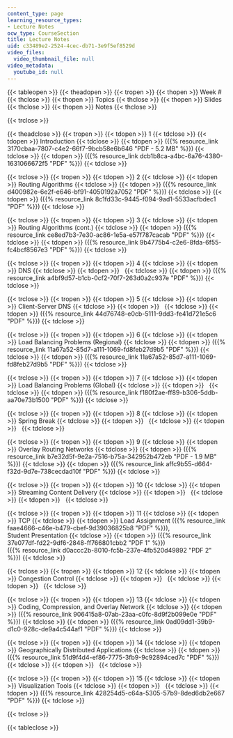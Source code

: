 ```yaml
---
content_type: page
learning_resource_types:
- Lecture Notes
ocw_type: CourseSection
title: Lecture Notes
uid: c33489e2-2524-4cec-db71-3e9f5ef8529d
video_files:
  video_thumbnail_file: null
video_metadata:
  youtube_id: null
---
```


{{< tableopen >}}
{{< theadopen >}}
{{< tropen >}}
{{< thopen >}}
Week #
{{< thclose >}}
{{< thopen >}}
Topics
{{< thclose >}}
{{< thopen >}}
Slides
{{< thclose >}}
{{< thopen >}}
Notes
{{< thclose >}}

{{< trclose >}}

{{< theadclose >}}
{{< tropen >}}
{{< tdopen >}}
1
{{< tdclose >}}
{{< tdopen >}}
Introduction
{{< tdclose >}}
{{< tdopen >}}
({{% resource_link 3170cbaa-7807-c4e2-66f7-9bcb58e6b646 "PDF - 5.2 MB" %}})
{{< tdclose >}}
{{< tdopen >}}
({{% resource_link dcb1b8ca-a4bc-6a76-4380-1631066672f5 "PDF" %}})
{{< tdclose >}}

{{< trclose >}}
{{< tropen >}}
{{< tdopen >}}
2
{{< tdclose >}}
{{< tdopen >}}
Routing Algorithms
{{< tdclose >}}
{{< tdopen >}}
({{% resource_link d400982e-6e2f-e646-bf91-4050192a7052 "PDF" %}})
{{< tdclose >}}
{{< tdopen >}}
({{% resource_link 8c1fd33c-9445-f094-9ad1-5533acfbdec1 "PDF" %}})
{{< tdclose >}}

{{< trclose >}}
{{< tropen >}}
{{< tdopen >}}
3
{{< tdclose >}}
{{< tdopen >}}
Routing Algorithms (cont.)
{{< tdclose >}}
{{< tdopen >}}
({{% resource_link ce8ed7b3-7e30-ac86-1e5a-e57f787cacab "PDF" %}})
{{< tdclose >}}
{{< tdopen >}}
({{% resource_link 9b4775b4-c2e6-8fda-6f55-fc4bcf8567e3 "PDF" %}})
{{< tdclose >}}

{{< trclose >}}
{{< tropen >}}
{{< tdopen >}}
4
{{< tdclose >}}
{{< tdopen >}}
DNS
{{< tdclose >}}
{{< tdopen >}}
 
{{< tdclose >}}
{{< tdopen >}}
({{% resource_link a4bf9d57-b1cb-0cf2-70f7-263d0a2c937e "PDF" %}})
{{< tdclose >}}

{{< trclose >}}
{{< tropen >}}
{{< tdopen >}}
5
{{< tdclose >}}
{{< tdopen >}}
Client-Server DNS
{{< tdclose >}}
{{< tdopen >}}
 
{{< tdclose >}}
{{< tdopen >}}
({{% resource_link 44d76748-e0cb-5111-9dd3-fe41d721e5c6 "PDF" %}})
{{< tdclose >}}

{{< trclose >}}
{{< tropen >}}
{{< tdopen >}}
6
{{< tdclose >}}
{{< tdopen >}}
Load Balancing Problems (Regional)
{{< tdclose >}}
{{< tdopen >}}
({{% resource_link 11a67a52-85d7-a111-1069-fd8feb27d9b5 "PDF" %}})
{{< tdclose >}}
{{< tdopen >}}
({{% resource_link 11a67a52-85d7-a111-1069-fd8feb27d9b5 "PDF" %}})
{{< tdclose >}}

{{< trclose >}}
{{< tropen >}}
{{< tdopen >}}
7
{{< tdclose >}}
{{< tdopen >}}
Load Balancing Problems (Global)
{{< tdclose >}}
{{< tdopen >}}
 
{{< tdclose >}}
{{< tdopen >}}
({{% resource_link f180f2ae-ff89-b306-5ddb-aa70e73b1500 "PDF" %}})
{{< tdclose >}}

{{< trclose >}}
{{< tropen >}}
{{< tdopen >}}
8
{{< tdclose >}}
{{< tdopen >}}
Spring Break
{{< tdclose >}}
{{< tdopen >}}
 
{{< tdclose >}}
{{< tdopen >}}
 
{{< tdclose >}}

{{< trclose >}}
{{< tropen >}}
{{< tdopen >}}
9
{{< tdclose >}}
{{< tdopen >}}
Overlay Routing Networks
{{< tdclose >}}
{{< tdopen >}}
({{% resource_link b7e32d5f-9e2a-7516-b75a-342952b472eb "PDF - 1.9 MB" %}})
{{< tdclose >}}
{{< tdopen >}}
({{% resource_link affc9b55-d664-f32d-9d7e-738cecdad10f "PDF" %}})
{{< tdclose >}}

{{< trclose >}}
{{< tropen >}}
{{< tdopen >}}
10
{{< tdclose >}}
{{< tdopen >}}
Streaming Content Delivery
{{< tdclose >}}
{{< tdopen >}}
 
{{< tdclose >}}
{{< tdopen >}}
 
{{< tdclose >}}

{{< trclose >}}
{{< tropen >}}
{{< tdopen >}}
11
{{< tdclose >}}
{{< tdopen >}}
TCP
{{< tdclose >}}
{{< tdopen >}}
Load Assignment ({{% resource_link faae4666-c46e-b479-cbef-9d39036825b8 "PDF" %}}),  
Student Presentation
{{< tdclose >}}
{{< tdopen >}}
({{% resource_link 37e077df-fd22-9df6-2848-ff766801cbb2 "PDF 1" %}})  
({{% resource_link d0accc2b-8010-fc5b-237e-4fb520d49892 "PDF 2" %}})
{{< tdclose >}}

{{< trclose >}}
{{< tropen >}}
{{< tdopen >}}
12
{{< tdclose >}}
{{< tdopen >}}
Congestion Control
{{< tdclose >}}
{{< tdopen >}}
 
{{< tdclose >}}
{{< tdopen >}}
 
{{< tdclose >}}

{{< trclose >}}
{{< tropen >}}
{{< tdopen >}}
13
{{< tdclose >}}
{{< tdopen >}}
Coding, Compression, and Overlay Network
{{< tdclose >}}
{{< tdopen >}}
({{% resource_link 906415a8-07ab-23aa-c0fc-8d9f2b099e0e "PDF" %}})
{{< tdclose >}}
{{< tdopen >}}
({{% resource_link 0ad09dd1-39b9-d1c0-928c-de9a4c544af1 "PDF" %}})
{{< tdclose >}}

{{< trclose >}}
{{< tropen >}}
{{< tdopen >}}
14
{{< tdclose >}}
{{< tdopen >}}
Geographically Distributed Applications
{{< tdclose >}}
{{< tdopen >}}
({{% resource_link 51d9f4d4-ef86-7775-3fb9-9c92894ced7c "PDF" %}})
{{< tdclose >}}
{{< tdopen >}}
 
{{< tdclose >}}

{{< trclose >}}
{{< tropen >}}
{{< tdopen >}}
15
{{< tdclose >}}
{{< tdopen >}}
Visualization Tools
{{< tdclose >}}
{{< tdopen >}}
 
{{< tdclose >}}
{{< tdopen >}}
({{% resource_link 428254d5-c64a-5305-57b9-8ded6db2e667 "PDF" %}})
{{< tdclose >}}

{{< trclose >}}

{{< tableclose >}}